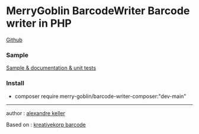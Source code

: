 MerryGoblin BarcodeWriter
Barcode writer in PHP
========================

[Github](https://github.com/merry-goblin/barcode-writer-composer)

### Sample

[Sample & documentation & unit tests](https://github.com/merry-goblin/barcode-writer)

### Install

- composer require merry-goblin/barcode-writer-composer:"dev-main"

--------------------------

author : [alexandre keller](https://github.com/merry-goblin)

Based on : [kreativekorp barcode](https://github.com/kreativekorp/barcode)
